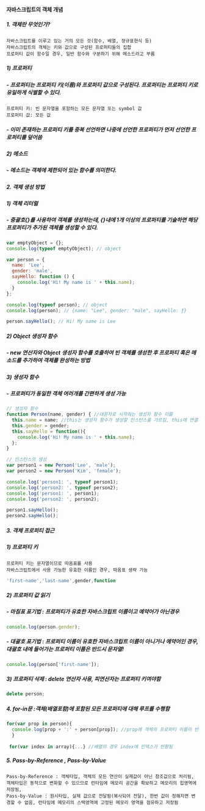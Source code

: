 #### 자바스크립트의 객체 개념
##### 1. 객체란 무엇인가?
<pre><code>자바스크립트를 이루고 있는 거의 모든 것(함수, 배열, 정규표현식 등)
자바스크립트의 객체는 키와 값으로 구성된 프로퍼티들의 집합  
프로퍼티 값이 함수일 경우, 일반 함수와 구분하기 위해 메소드라고 부름</code></pre>
##### 1) 프로퍼티
##### - 프로퍼티는 프로퍼티 키(이름)와 프로퍼티 값으로 구성된다. 프로퍼티는 프로퍼티 키로 유일하게 식별할 수 있다.
<pre><code>프로퍼티 키: 빈 문자열을 포함하는 모든 문자열 또는 symbol 값  
프로퍼티 값: 모든 값</code></pre>
##### - 이미 존재하는 프로퍼티 키를 중복 선언하면 나중에 선언한 프로퍼티가 먼저 선언한 프로퍼티를 덮어씀
##### 2) 메소드
##### - 메소드는 객체에 제한되어 있는 함수를 의미한다.
##### 2. 객체 생성 방법
##### 1) 객체 리터럴
##### - 중괄호{}를 사용하여 객체를 생성하는데, {}내에 1개 이상의 프로퍼티를 기술하면 해당 프로퍼티가 추가된 객체를 생성할 수 있다.
```Javascript 
var emptyObject = {};
console.log(typeof emptyObject); // object

var person = {
  name: 'Lee',
  gender: 'male',
  sayHello: function () {
    console.log('Hi! My name is ' + this.name);
  }
};

console.log(typeof person); // object
console.log(person); // {name: "Lee", gender: "male", sayHello: ƒ}

person.sayHello(); // Hi! My name is Lee
```
##### 2) Object 생성자 함수
##### - new 연산자와 Object 생성자 함수를 호출하여 빈 객체를 생성한 후 프로퍼티 혹은 메소드를 추가하여 객체를 완성하는 방법
##### 3) 생성자 함수 
##### - 프로퍼티가 동일한 객체 여러개를 간편하게 생성 가능
```Javascript
// 생성자 함수
function Person(name, gender) { //대문자로 시작하는 생성자 함수 이름
  this.name = name; //this는 생성자 함수가 생성할 인스턴스를 가르킴, this에 연결되어있는 프로퍼티와 메소드는 public, 생성자 함수 내에 선언된 일반변수는 private
  this.gender = gender;
  this.sayHello = function(){
    console.log('Hi! My name is ' + this.name);
  };
}

// 인스턴스의 생성
var person1 = new Person('Lee', 'male');
var person2 = new Person('Kim', 'female');

console.log('person1: ', typeof person1);
console.log('person2: ', typeof person2);
console.log('person1: ', person1);
console.log('person2: ', person2);

person1.sayHello();
person2.sayHello();
```
##### 3. 객체 프로퍼티 접근
##### 1) 프로퍼티 키
<pre><code>프로퍼티 키는 문자열이므로 따옴표를 사용  
자바스크립트에서 사용 가능한 유효한 이름인 경우, 따옴표 생략 가능</code></pre>
```Javascript
'first-name','last-name',gender,function
```
##### 2) 프로퍼티 값 읽기
##### - 마침표 표기법 : 프로퍼티가 유효한 자바스크립트 이름이고 예약어가 아닌경우
```Javascript
console.log(person.gender);
```
##### - 대괄호 표기법 : 프로퍼티 이름이 유효한 자바스크립트 이름이 아니거나 예약어인 경우, 대괄호 내에 들어가는 프로퍼티 이름은 반드시 문자열!
```Javascript
console.log(person['first-name']);
```
##### 3) 프로퍼티 삭제 : delete 연산자 사용, 피연산자는 프로퍼티 키여야함
```Javascript
delete person;
```
##### 4. for-in문 :객체(배열포함)에 포함된 모든 프로퍼티에 대해 루프를 수행함
```Javascript
for(var prop in person){
  console.log(prop + ':' + person[prop]); //prop에 객체의 프로퍼티 이름이 반환됨
  }
  
 for(var index in array){...} //배열의 경우 index에 인덱스가 반환됨
 ```
##### 5. Pass-by-Reference , Pass-by-Value
<pre><code>Pass-by-Reference : 객체타입, 객체의 모든 연산이 실제값이 아닌 참조값으로 처리됨, 객체타입은 동적으로 변화할 수 있으므로 런타임에 메모리 공간을 확보하고 메모리의 힙영역에 저장됨,  
Pass-by-Value : 원시타입, 실제 값으로 전달됨(복사되어 전달), 한번 값이 정해지면 변경할 수 없음, 런타임에 메모리의 스택영역에 고정된 메모리 영역을 점유하고 저장됨
